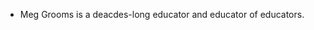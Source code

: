 - Meg Grooms is a deacdes-long educator and educator of educators.
<!---
meggrooms/meggrooms is a ✨ special ✨ repository because its `README.md` (this file) appears on your GitHub profile.
You can click the Preview link to take a look at your changes.
--->

